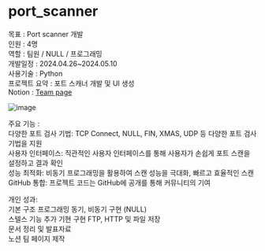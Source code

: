 # port_scanner  

목표 : Port scanner 개발  
인원 : 4명  
역할 : 팀원 / NULL / 프로그래밍  
개발일정 : 2024.04.26~2024.05.10  
사용기술 : Python  
프로젝트 요약 : 포트 스캐너 개발 및 UI 생성  
Notion : [ Team page](https://heavenly-sponge-d64.notion.site/7827aa9c2b7b4f80be94df7a5d8668c5)  

![image](https://github.com/user-attachments/assets/b87193b3-561a-4518-b3ed-896872c1980b)  

주요 기능 :  
다양한 포트 검사 기법: TCP Connect, NULL, FIN, XMAS, UDP 등 다양한 포트 검사 기법을 지원  
사용자 인터페이스: 직관적인 사용자 인터페이스를 통해 사용자가 손쉽게 포트 스캔을 설정하고 결과 확인  
성능 최적화: 비동기 프로그래밍을 활용하여 스캔 성능을 극대화, 빠르고 효율적인 스캔  
GitHub 통합: 프로젝트 코드는 GitHub에 공개를 통해 커뮤니티의 기여  

개인 성과:  
기본 구조 프로그래밍 동기, 비동기 구현 (NULL)  
스텔스 기능 추가 기현 구현 FTP, HTTP 및 파일 저장  
문서 정리 및 발표자료  
노션 팀 페이지 제작  

